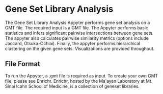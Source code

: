 # Gene Set Library Analysis

The Gene Set Library Analysis Appyter performs gene set analysis on a GMT file. The required input is a GMT file. The Appyter performs basic statistics and infers significant pairwise intersections between gene sets. The appyter also calculates pairwise similarity metrics (options include Jaccard, Otsuka-Ochiai). Finally, the appyter performs hierarchical clustering on the given gene sets. Visualizations are provided throughout.  

## **File Format**
To run the Appyter, a .gmt file is required as input.  To create your own GMT file, please see Enrichr. Enrichr, hosted by the Ma'ayan Laboratory at Mt. Sinai Icahn School of Medicine, is a collection of geneset libraries. 

